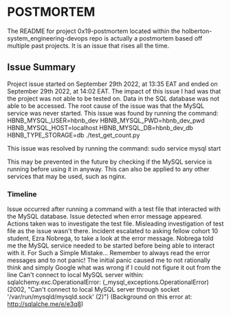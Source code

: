 # POSTMORTEM
The README for project 0x19-postmortem located within the holberton-system_engineering-devops repo is actually a postmortem based off multiple past projects. It is an issue that rises all the time.
## Issue Summary
Project issue started on September 29th 2022, at 13:35 EAT and ended on September 29th 2022, at 14:02 EAT.
The impact of this issue I had was that the project was not able to be tested on. Data in the SQL database was not able to be accessed.
The root cause of the issue was that the MySQL service was never started. This issue was found by running the command:
HBNB_MYSQL_USER=hbnb_dev HBNB_MYSQL_PWD=hbnb_dev_pwd HBNB_MYSQL_HOST=localhost HBNB_MYSQL_DB=hbnb_dev_db HBNB_TYPE_STORAGE=db ./test_get_count.py
 
This issue was resolved by running the command:
sudo service mysql start
 
This may be prevented in the future by checking if the MySQL service is running before using it in anyway. This can also be applied to any other services that may be used, such as nginx.
### Timeline
Issue occurred after running a command with a test file that interacted with the MySQL database.
Issue detected when error message appeared.
Actions taken was to investigate the test file.
Misleading investigation of test file as the issue wasn't there.
Incident escalated to asking fellow cohort 10 student, Ezra Nobrega, to take a look at the error message.
Nobrega told me the MySQL service needed to be started before being able to interact with it.
For Such a Simple Mistake...
Remember to always read the error messages and to not panic! The initial panic caused me to not rationally think and simply Google what was wrong if I could not figure it out from the line Can't connect to local MySQL server within:
sqlalchemy.exc.OperationalError: (_mysql_exceptions.OperationalError) (2002, "Can't connect to local MySQL server through socket '/var/run/mysqld/mysqld.sock' (2)") (Background on this error at: http://sqlalche.me/e/e3q8)

